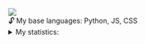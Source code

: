 <a href="https://github.com/KnowisCoding">
    <img src="https://github-stats-alpha.vercel.app/api?username=knowiscoding&cc=22272e&tc=37BCF6&ic=fff&bc=0000">
</a>

<summary> 🔓 My base languages: Python, JS, CSS <summary>
<details>
<summary>My statistics:</summary>

<br>

![](http://github-profile-summary-cards.vercel.app/api/cards/profile-details?username=knowiscoding&theme=dracula) 
![](http://github-profile-summary-cards.vercel.app/api/cards/repos-per-language?username=knowiscoding&theme=dracula) 
![](http://github-profile-summary-cards.vercel.app/api/cards/most-commit-language?username=knowiscoding&theme=dracula)
<br>
<details>
